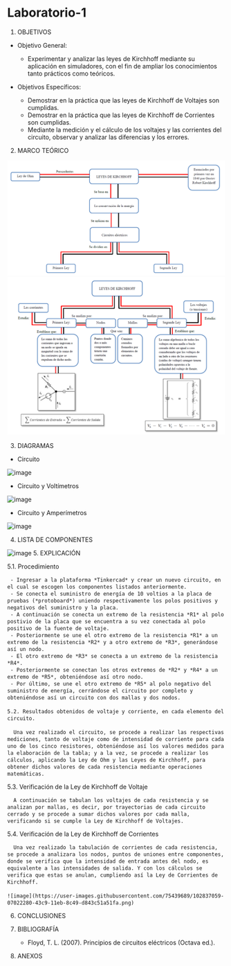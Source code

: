 # Laboratorio-1
1. OBJETIVOS
- Objetivo General:

    - Experimentar y analizar las leyes de Kirchhoff mediante su aplicación en simuladores, con el fin de ampliar los conocimientos tanto prácticos como teóricos.

- Objetivos Específicos:

    - Demostrar en la práctica que las leyes de Kirchhoff de Voltajes son cumplidas.
    - Demostrar en la práctica que las leyes de Kirchhoff de Corrientes son cumplidas.
    - Mediante la medición y el cálculo de los voltajes y las corrientes del circuito, observar y analizar las diferencias y los errores.

2. MARCO TEÓRICO

![image](https://github.com/Matthew-Benitez/Laboratorio-1/blob/main/2020-12-18%20(6).png?raw=true)
![image](https://github.com/Matthew-Benitez/Laboratorio-1/blob/main/2020-12-18%20(8).png?raw=true)

3. DIAGRAMAS

- Circuito

![image](https://user-images.githubusercontent.com/75439689/102837560-074eed80-43ca-11eb-89eb-7a74e9d81bd6.png)
- Circuito y Voltímetros

![image](https://user-images.githubusercontent.com/75439689/102837593-19c92700-43ca-11eb-93ac-4d4344f0b5b0.png)
- Circuito y Amperímetros

![image](https://user-images.githubusercontent.com/75439689/102837613-277eac80-43ca-11eb-908e-8be461993555.png)

4. LISTA DE COMPONENTES

![image](https://user-images.githubusercontent.com/75439689/102837452-d1116e00-43c9-11eb-9b84-074ea2931773.png)
5. EXPLICACIÓN

   5.1. Procedimiento

     - Ingresar a la plataforma *Tinkercad* y crear un nuevo circuito, en el cual se escogen los componentes listados anteriormente.
     - Se conecta el suministro de energía de 10 voltios a la placa de pruebas (*protoboard*) uniendo respectivamente los polos positivos y negativos del suministro y la placa.
     - A continuación se conecta un extremo de la resistencia *R1* al polo postivio de la placa que se encuentra a su vez conectada al polo positivo de la fuente de voltaje.
     - Posteriormente se une el otro extremo de la resistencia *R1* a un extremo de la resistencia *R2* y a otro extremo de *R3*, generándose así un nodo.
     - El otro extremo de *R3* se conecta a un extremo de la resistencia *R4*.
     - Posteriormente se conectan los otros extremos de *R2* y *R4* a un extremo de *R5*, obteniéndose así otro nodo.
     - Por último, se une el otro extremo de *R5* al polo negativo del suministro de energía, cerrándose el circuito por completo y obteniéndose así un circuito con dos mallas y dos nodos.
     
    5.2. Resultados obtenidos de voltaje y corriente, en cada elemento del circuito.
    
      Una vez realizado el circuito, se procede a realizar las respectivas mediciones, tanto de voltaje como de intensidad de corriente para cada uno de los cinco resistores, obteniéndose así los valores medidos para la elaboración de la tabla; y a la vez, se procede a realizar los cálculos, aplicando la Ley de Ohm y las Leyes de Kirchhoff, para obtener dichos valores de cada resistencia mediante operaciones matemáticas.
      
   5.3. Verificación de la Ley de Kirchhoff de Voltaje
   
      A continuación se tabulan los voltajes de cada resistencia y se analizan por mallas, es decir, por trayectorias de cada circuito cerrado y se procede a sumar dichos valores por cada malla, verificando si se cumple la Ley de Kirchhoff de Voltajes.
   5.4. Verificación de la Ley de Kirchhoff de Corrientes
   
      Una vez realizado la tabulación de corrientes de cada resistencia, se procede a analizara los nodos, puntos de uniones entre componentes, donde se verifica que la intensidad de entrada antes del nodo, es equivalente a las intensidades de salida. Y con los cálculos se verifica que estas se anulan, cumpliendo así la Ley de Corrientes de Kirchhoff.
      
    ![image](https://user-images.githubusercontent.com/75439689/102837059-07022280-43c9-11eb-8c49-d843c51a51fa.png)
6. CONCLUSIONES

7. BIBLIOGRAFÍA

   - Floyd, T. L. (2007). Principios de circuitos eléctricos (Octava ed.).


8. ANEXOS
